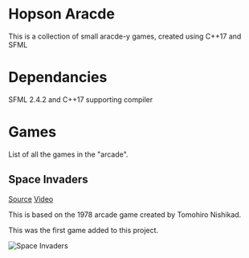 # Hopson Aracde

This is a collection of small aracde-y games, created using C++17 and SFML

# Dependancies

SFML 2.4.2 and C++17 supporting compiler

# Games

List of all the games in the "arcade".

## Space Invaders

[Source](https://github.com/Hopson97/Hopson-Arcade/tree/master/Source/SpaceInvaders)
[Video](https://www.youtube.com/watch?v=MkpxwsybNPo)

This is based on the 1978 arcade game created by Tomohiro Nishikad.

This was the first game added to this project.

![Space Invaders](https://i.imgur.com/b7KAzXo.png)